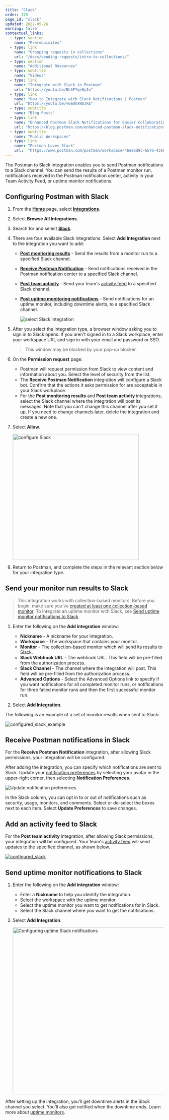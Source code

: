 ```yaml
---
title: "Slack"
order: 178
page_id: "slack"
updated: 2022-05-26
warning: false
contextual_links:
  - type: section
    name: "Prerequisites"
  - type: link
    name: "Grouping requests in collections"
    url: "/docs/sending-requests/intro-to-collections/"
  - type: section
    name: "Additional Resources"
  - type: subtitle
    name: "Videos"
  - type: link
    name: "Integrate with Slack in Postman"
    url: "https://youtu.be/Bh5PTqe0yIo"
  - type: link
    name: "How to Integrate with Slack Notifications | Postman"
    url: "https://youtu.be/v6eDhXWDJKE"
  - type: subtitle
    name: "Blog Posts"
  - type: link
    name: "Enhanced Postman Slack Notifications for Easier Collaboration"
    url: "https://blog.postman.com/enhanced-postman-slack-notifications-for-easier-collaboration/"
  - type: subtitle
    name: "Public Workspaces"
  - type: link
    name: "Postman Loves Slack"
    url:  "https://www.postman.com/postman/workspace/4be86d9c-6576-4369-b74f-43991df7a4bd"
---
```


The Postman to Slack integration enables you to send Postman notifications to a Slack channel. You can send the results of a Postman monitor run, notifications received in the Postman notification center, activity in your Team Activity Feed, or uptime monitor notifications.

## Configuring Postman with Slack

1. From the **[Home](https://go.postman.co/home)** page, select **[Integrations](https://go.postman.co/integrations)**.
1. Select **Browse All Integrations**.
1. Search for and select **[Slack](https://go.postman.co/integrations/service/slack)**.
1. There are four available Slack integrations. Select **Add Integration** next to the integration you want to add:

    * **[Post monitoring results](#send-your-monitor-run-results-to-slack)** - Send the results from a monitor run to a specified Slack channel.

    * **[Receive Postman Notification](#receive-postman-notifications-in-slack)** - Send notifications received in the Postman notification center to a specified Slack channel.

    * **[Post team activity](#add-an-activity-feed-to-slack)** - Send your team's [activity feed](/docs/collaborating-in-postman/using-workspaces/changelog-and-restoring-collections/#accessing-the-activity-feed-from-postman) to a specified Slack channel.

    * **[Post uptime monitoring notifications](#send-uptime-monitor-notifications-to-slack)** - Send notifications for an uptime monitor, including downtime alerts, to a specified Slack channel.

        ![select Slack integration](https://assets.postman.com/postman-docs/slack-select-integration-v9-19.jpg)

1. After you select the integration type, a browser window asking you to sign in to Slack opens. If you aren't signed in to a Slack workplace, enter your workspace URL and sign in with your email and password or SSO.

    > This window may be blocked by your pop-up blocker.

1. On the **Permission request** page:

    * Postman will request permission from Slack to view content and information about you. Select the level of security from the list.
    * The **Receive Postman Notification** integration will configure a Slack bot. Confirm that the actions it asks permission for are acceptable in your Slack workplace.
    * For the **Post monitoring results** and **Post team activity** integrations, select the Slack channel where the integration will post its messages. Note that you can't change this channel after you set it up. If you need to change channels later, delete the integration and create a new one.

1. Select **Allow**.

    <img src="https://assets.postman.com/postman-docs/slack-post-monitoring-results-permission-v9.jpg" alt="configure Slack" width="400px"/>

1. Return to Postman, and complete the steps in the relevant section below for your integration type.

## Send your monitor run results to Slack

> This integration works with collection-based monitors. Before you begin, make sure you've [created at least one collection-based monitor](/docs/monitoring-your-api/setting-up-monitor/). To integrate an uptime monitor with Slack, see [Send uptime monitor notifications to Slack](#send-uptime-monitor-notifications-to-slack).

1. Enter the following on the **Add integration** window:

    * **Nickname** -   A nickname for your integration.
    * **Workspace** -  The workspace that contains your monitor.
    * **Monitor** -   The collection-based monitor which will send its results to Slack.
    * **Slack Webhook URL** - The webhook URL. This field will be pre-filled from the authorization process.
    * **Slack Channel** - The channel where the integration will post. This field will be pre-filled from the authorization process.
    * **Advanced Options** - Select the Advanced Options link to specify if you want notifications for all completed monitor runs, or notifications for three failed monitor runs and then the first successful monitor run.

1. Select **Add Integration**.

The following is an example of a set of monitor results when sent to Slack:

![configured_slack_example](https://assets.postman.com/postman-docs/slack-post-monitoring-results-example-v9.jpg)

## Receive Postman notifications in Slack

For the **Receive Postman Notification** integration, after allowing Slack permissions, your integration will be configured.

After adding the integration, you can specify which notifications are sent to Slack. Update your [notification preferences](https://go.postman.co/settings/me/notifications) by selecting your avatar in the upper-right corner, then selecting **Notification Preferences**.

<img alt="Update notification preferences" src="https://assets.postman.com/postman-docs/notification-preferences-v9-4.jpg">

In the Slack column, you can opt in to or out of notifications such as security, usage, monitors, and comments. Select or de-select the boxes next to each item. Select **Update Preferences** to save changes.

## Add an activity feed to Slack

For the **Post team activity** integration, after allowing Slack permissions, your integration will be configured. Your team's [activity feed](/docs/collaborating-in-postman/using-workspaces/changelog-and-restoring-collections/#accessing-the-activity-feed-from-postman) will send updates to the specified channel, as shown below.

[![configured_slack](https://assets.postman.com/postman-docs/slack-activity-feed.jpg)](https://assets.postman.com/postman-docs/slack-activity-feed.jpg)

## Send uptime monitor notifications to Slack

1. Enter the following on the **Add integration** window:

    * Enter a **Nickname** to help you identify the integration.
    * Select the workspace with the uptime monitor.
    * Select the uptime monitor you want to get notifications for in Slack.
    * Select the Slack channel where you want to get the notifications.

1. Select **Add Integration**.

    <img alt="Configuring uptime Slack notifications" src="https://assets.postman.com/postman-docs/slack-integration-uptime-monitors-v9-19.jpg" width="530px">

After setting up the integration, you'll get downtime alerts in the Slack channel you select. You'll also get notified when the downtime ends. Learn more about [uptime monitors](/docs/monitoring-your-api/uptime-monitors/).
